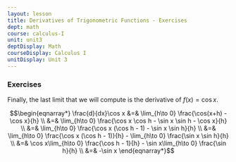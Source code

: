 ```yaml
---
layout: lesson
title: Derivatives of Trigonometric Functions - Exercises
dept: math
course: calculus-I
unit: unit3
deptDisplay: Math
courseDisplay: Calculus I
unitDisplay: Unit 3
---
```


### Exercises

Finally, the last limit that we will compute is the derivative of $f(x) = \cos x$. 

$$\begin{eqnarray*}
\frac{d}{dx}\cos x &=& \lim_{h\to 0} \frac{\cos(x+h) - \cos x}{h} \\
&=& \lim_{h\to 0} \frac{\cos x \cos h - \sin x \sin h - \cos x}{h} \\
&=& \lim_{h\to 0} \frac{\cos x (\cos h - 1) - \sin x \sin h}{h} \\
&=& \lim_{h\to 0} \frac{\cos x (\cos h - 1)}{h}  - \lim_{h\to 0} \frac{\sin x \sin h}{h} \\
&=& \cos x\lim_{h\to 0} \frac{\cos h - 1}{h}  - \sin x\lim_{h\to 0} \frac{\sin h}{h} \\
&=& -\sin x
\end{eqnarray*}$$


